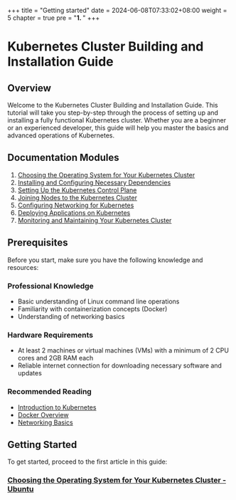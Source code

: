 +++
title = "Getting started"
date = 2024-06-08T07:33:02+08:00
weight = 5
chapter = true
pre = "<b>1. </b>"
+++

# Kubernetes Cluster Building and Installation Guide

## Overview

Welcome to the Kubernetes Cluster Building and Installation Guide. This tutorial will take you step-by-step through the process of setting up and installing a fully functional Kubernetes cluster. Whether you are a beginner or an experienced developer, this guide will help you master the basics and advanced operations of Kubernetes.

## Documentation Modules

1. [Choosing the Operating System for Your Kubernetes Cluster](#choosing-the-operating-system-for-your-kubernetes-cluster)
2. [Installing and Configuring Necessary Dependencies](#installing-and-configuring-necessary-dependencies)
3. [Setting Up the Kubernetes Control Plane](#setting-up-the-kubernetes-control-plane)
4. [Joining Nodes to the Kubernetes Cluster](#joining-nodes-to-the-kubernetes-cluster)
5. [Configuring Networking for Kubernetes](#configuring-networking-for-kubernetes)
6. [Deploying Applications on Kubernetes](#deploying-applications-on-kubernetes)
7. [Monitoring and Maintaining Your Kubernetes Cluster](#monitoring-and-maintaining-your-kubernetes-cluster)

## Prerequisites

Before you start, make sure you have the following knowledge and resources:

### Professional Knowledge

- Basic understanding of Linux command line operations
- Familiarity with containerization concepts (Docker)
- Understanding of networking basics

### Hardware Requirements

- At least 2 machines or virtual machines (VMs) with a minimum of 2 CPU cores and 2GB RAM each
- Reliable internet connection for downloading necessary software and updates

### Recommended Reading

- [Introduction to Kubernetes](https://kubernetes.io/docs/tutorials/kubernetes-basics/)
- [Docker Overview](https://docs.docker.com/get-started/overview/)
- [Networking Basics](https://www.networkcomputing.com/networking/understanding-basic-networking-concepts)

## Getting Started

To get started, proceed to the first article in this guide:

### [Choosing the Operating System for Your Kubernetes Cluster - Ubuntu](#choosing-the-operating-system-for-your-kubernetes-cluster---ubuntu)
